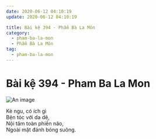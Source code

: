 ```yaml
---
date: 2020-06-12 04:10:19
update: 2020-06-12 04:10:19

title: Bài kệ 394 - Phẩm Bà La Môn
category:
  - pham-ba-la-mon
  - Phẩm Bà La Môn
tag:
  - pham-ba-la-mon
---
```


# Bài kệ 394 - Pham Ba La Mon

![An image](/img/pham-ba-la-mon/pham-ba-la-mon-394.jpg)

Kẻ ngu, có ích gì<br>Bện tóc với da dê,<br>Nội tâm toàn phiền não,<br>Ngoài mặt đánh bóng suông.<br>
